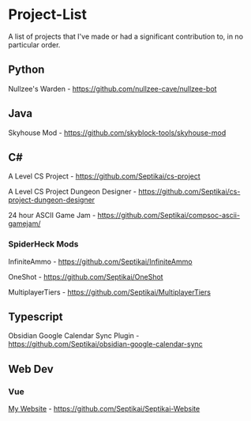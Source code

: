# Project-List
A list of projects that I've made or had a significant contribution to, in no particular order.

## Python
Nullzee's Warden - https://github.com/nullzee-cave/nullzee-bot

## Java
Skyhouse Mod - https://github.com/skyblock-tools/skyhouse-mod

## C#
A Level CS Project - https://github.com/Septikai/cs-project

A Level CS Project Dungeon Designer - https://github.com/Septikai/cs-project-dungeon-designer

24 hour ASCII Game Jam - https://github.com/Septikai/compsoc-ascii-gamejam/

### SpiderHeck Mods
InfiniteAmmo - https://github.com/Septikai/InfiniteAmmo

OneShot - https://github.com/Septikai/OneShot

MultiplayerTiers - https://github.com/Septikai/MultiplayerTiers

## Typescript
Obsidian Google Calendar Sync Plugin - https://github.com/Septikai/obsidian-google-calendar-sync

## Web Dev
### Vue
[My Website](https://septikai.me) - https://github.com/Septikai/Septikai-Website



